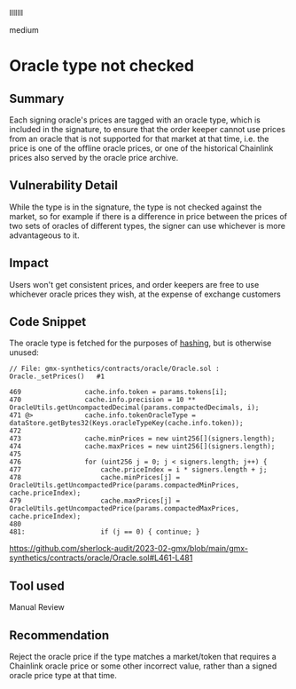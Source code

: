 IllIllI

medium

# Oracle type not checked

## Summary

Each signing oracle's prices are tagged with an oracle type, which is included in the signature, to ensure that the order keeper cannot use prices from an oracle that is not supported for that market at that time, i.e. the price is one of the offline oracle prices, or one of the historical Chainlink prices also served by the oracle price archive.


## Vulnerability Detail

While the type is in the signature, the type is not checked against the market, so for example if there is a difference in price between the prices of two sets of oracles of different types, the signer can use whichever is more advantageous to it.


## Impact

Users won't get consistent prices, and order keepers are free to use whichever oracle prices they wish, at the expense of exchange customers


## Code Snippet
The oracle type is fetched for the purposes of [hashing](https://github.com/sherlock-audit/2023-02-gmx/blob/main/gmx-synthetics/contracts/oracle/OracleUtils.sol#L263), but is otherwise unused:
```solidity
// File: gmx-synthetics/contracts/oracle/Oracle.sol : Oracle._setPrices()   #1

469                cache.info.token = params.tokens[i];
470                cache.info.precision = 10 ** OracleUtils.getUncompactedDecimal(params.compactedDecimals, i);
471 @>             cache.info.tokenOracleType = dataStore.getBytes32(Keys.oracleTypeKey(cache.info.token));
472    
473                cache.minPrices = new uint256[](signers.length);
474                cache.maxPrices = new uint256[](signers.length);
475    
476                for (uint256 j = 0; j < signers.length; j++) {
477                    cache.priceIndex = i * signers.length + j;
478                    cache.minPrices[j] = OracleUtils.getUncompactedPrice(params.compactedMinPrices, cache.priceIndex);
479                    cache.maxPrices[j] = OracleUtils.getUncompactedPrice(params.compactedMaxPrices, cache.priceIndex);
480    
481:                   if (j == 0) { continue; }
```
https://github.com/sherlock-audit/2023-02-gmx/blob/main/gmx-synthetics/contracts/oracle/Oracle.sol#L461-L481


## Tool used

Manual Review


## Recommendation

Reject the oracle price if the type matches a market/token that requires a Chainlink oracle price or some other incorrect value, rather than a signed oracle price type at that time.


